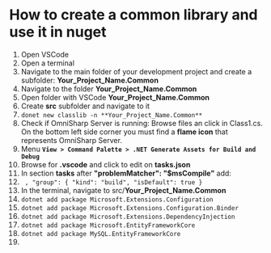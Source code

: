 # How to create a common library and use it in nuget

1. Open VSCode
2. Open a terminal
3. Navigate to the main folder of your development project and create a subfolder: **Your_Project_Name.Common**
4. Navigate to the folder **Your_Project_Name.Common**
5. Open folder with VSCode **Your_Project_Name.Common**
6. Create **src** subfolder and navigate to it
7. `donet new classlib -n **Your_Project_Name.Common**`
8. Check if OmniSharp Server is running: Browse files an click in Class1.cs. On the bottom left side corner you must find a **flame icon** that represents OmniSharp Server.
9. Menu **`View > Command Palette > .NET Generate Assets for Build and Debug`**
10. Browse for **.vscode** and click to edit on **tasks.json**
11. In section **tasks** after **"problemMatcher": "$msCompile"** add:
12. ` , "group": { "kind": "build", "isDefault": true }`
13. In the terminal, navigate to src/**Your_Project_Name.Common**
14. `dotnet add package Microsoft.Extensions.Configuration`
15. `dotnet add package Microsoft.Extensions.Configuration.Binder`
16. `dotnet add package Microsoft.Extensions.DependencyInjection`
17. `dotnet add package Microsoft.EntityFrameworkCore`
18. `dotnet add package MySQL.EntityFrameworkCore`
19.

